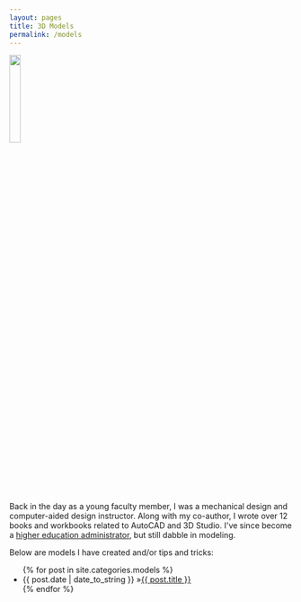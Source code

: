 ```yaml
---
layout: pages
title: 3D Models
permalink: /models
---
```


<img class="category" src="http://www.stevencombs.com/images/design/models.svg" width="20%" />

Back in the day as a young faculty member, I was a mechanical design and computer-aided design instructor. Along with my co-author, I wrote over 12 books and workbooks related to AutoCAD and 3D Studio. I've since become a [higher education administrator](http://www.stevencombs.com/higher-education.html), but still dabble in modeling.

Below are models I have created and/or tips and tricks:

<ul id="blog-posts" class="posts">
{% for post in site.categories.models %}
    <li><span>{{ post.date | date_to_string }} &raquo;</span><a href="{{ post.url }}">{{ post.title }}</a></li>
{% endfor %}
</ul>
